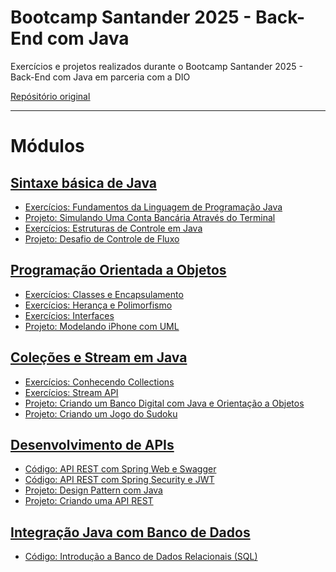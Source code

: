 # Bootcamp Santander 2025 - Back-End com Java
Exercícios e projetos realizados durante o Bootcamp Santander 2025 - Back-End com Java em parceria com a DIO

[<ins>Repósitório original</ins>](https://github.com/digitalinnovationone/exercicios-java-basico)

---
# Módulos
## [Sintaxe básica de Java](https://github.com/alineaos/bootcamp-santander-java/tree/main/01-Sintaxe%20básica%20do%20Java)
-  [Exercícios: Fundamentos da Linguagem de Programação Java](https://github.com/alineaos/bootcamp-santander-java/tree/main/01-Sintaxe%20básica%20do%20Java/01-Fundamentos%20da%20Linguagem%20de%20Programação%20Java)
-  [Projeto: Simulando Uma Conta Bancária Através do Terminal](https://github.com/alineaos/bootcamp-santander-java/tree/main/01-Sintaxe%20básica%20do%20Java/02-Simulando%20Uma%20Conta%20Bancária%20Através%20do%20Terminal)
-  [Exercícios: Estruturas de Controle em Java](https://github.com/alineaos/bootcamp-santander-java/tree/main/01-Sintaxe%20básica%20do%20Java/03-Estruturas%20de%20Controle%20em%20Java)
-  [Projeto: Desafio de Controle de Fluxo](https://github.com/alineaos/bootcamp-santander-java/tree/main/01-Sintaxe%20básica%20do%20Java/04-Desafio%20Controle%20de%20Fluxo)

## [Programação Orientada a Objetos](https://github.com/alineaos/bootcamp-santander-java/tree/main/02-Programacao%20Orientada%20a%20Objetos)
- [Exercícios: Classes e Encapsulamento](https://github.com/alineaos/bootcamp-santander-java/tree/main/02-Programacao%20Orientada%20a%20Objetos/05-Classes%20e%20Encapsulamento)
- [Exercícios: Herança e Polimorfismo](https://github.com/alineaos/bootcamp-santander-java/tree/main/02-Programacao%20Orientada%20a%20Objetos/06-Heranca%20e%20Polimorfismo)
- [Exercícios: Interfaces](https://github.com/alineaos/bootcamp-santander-java/tree/main/02-Programacao%20Orientada%20a%20Objetos/07-Interfaces)
- [Projeto: Modelando iPhone com UML](https://github.com/alineaos/bootcamp-santander-java/tree/main/02-Programacao%20Orientada%20a%20Objetos/08-Modelando%20iPhone%20com%20UML)

## [Coleções e Stream em Java](https://github.com/alineaos/bootcamp-santander-java/tree/main/03-Coleções%20e%20Stream%20em%20Java)
- [Exercícios: Conhecendo Collections](https://github.com/alineaos/bootcamp-santander-java/tree/main/03-Coleções%20e%20Stream%20em%20Java/09-Conhecendo%20Collections)
- [Exercícios: Stream API](https://github.com/alineaos/bootcamp-santander-java/tree/main/03-Coleções%20e%20Stream%20em%20Java/10-Stream%20API)
- [Projeto: Criando um Banco Digital com Java e Orientação a Objetos](https://github.com/alineaos/bootcamp-santander-java/tree/main/03-Coleções%20e%20Stream%20em%20Java/11-Banco%20Digital%20com%20Orientação%20a%20Objetos)
- [Projeto: Criando um Jogo do Sudoku](https://github.com/alineaos/bootcamp-santander-java/tree/main/03-Coleções%20e%20Stream%20em%20Java/12-Criando%20um%20Jogo%20do%20Sudoku)

## [Desenvolvimento de APIs](https://github.com/alineaos/bootcamp-santander-java/tree/main/04-Desenvolvimento%20de%20APIs)
- [Código: API REST com Spring Web e Swagger](https://github.com/alineaos/bootcamp-santander-java/tree/main/04-Desenvolvimento%20de%20APIs/13-API%20REST%20com%20Spring%20Web%20e%20Swagger)
- [Código: API REST com Spring Security e JWT](https://github.com/alineaos/bootcamp-santander-java/tree/main/04-Desenvolvimento%20de%20APIs/14-API%20REST%20com%20Spring%20Security%20e%20JWT)
- [Projeto: Design Pattern com Java](https://github.com/alineaos/bootcamp-santander-java/tree/main/04-Desenvolvimento%20de%20APIs/15-Design%20Pattern%20com%20Java)
- [Projeto: Criando uma API REST](https://github.com/alineaos/bootcamp-santander-java/tree/main/04-Desenvolvimento%20de%20APIs/16-Criando%20uma%20API%20REST)

## [Integração Java com Banco de Dados](https://github.com/alineaos/bootcamp-santander-java/tree/main/05-Integração%20Java%20com%20Banco%20de%20Dados)
- [Código: Introdução a Banco de Dados Relacionais (SQL)](https://github.com/alineaos/bootcamp-santander-java/tree/main/05-Integração%20Java%20com%20Banco%20de%20Dados/17-Introdução%20a%20Banco%20de%20Dados%20Relacionais%20(SQL))
